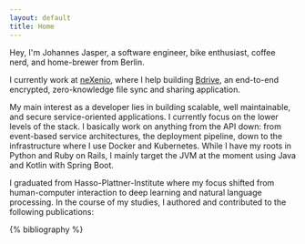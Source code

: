 ```yaml
---
layout: default
title: Home
---
```

Hey, 
I'm Johannes Jasper, a software engineer, bike enthusiast, coffee nerd, and home-brewer from Berlin.

I currently work at [neXenio](https://www.nexenio.com/en), where I help building [Bdrive](https://www.nexenio.com/en/bdrive), an end-to-end encrypted, zero-knowledge file sync and sharing application.

My main interest as a developer lies in building scalable, well maintainable, and secure service-oriented applications. I currently focus on the lower levels of the stack. I basically work on anything from the API down: from event-based service architectures, the deployment pipeline, down to the infrastructure where I use Docker and Kubernetes. While I have my roots in Python and Ruby on Rails, I mainly target the JVM at the moment using Java and Kotlin with Spring Boot.

I graduated from Hasso-Plattner-Institute where my focus shifted from human-computer interaction to deep learning and natural language processing.
In the course of my studies, I authored and contributed to the following publications:

{% bibliography %}
